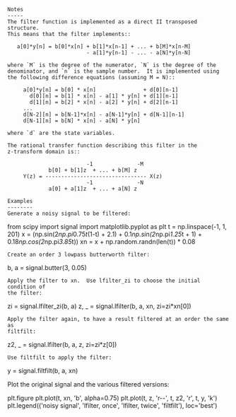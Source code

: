 
    Notes
    -----
    The filter function is implemented as a direct II transposed structure.
    This means that the filter implements::

       a[0]*y[n] = b[0]*x[n] + b[1]*x[n-1] + ... + b[M]*x[n-M]
                             - a[1]*y[n-1] - ... - a[N]*y[n-N]

    where `M` is the degree of the numerator, `N` is the degree of the
    denominator, and `n` is the sample number.  It is implemented using
    the following difference equations (assuming M = N)::

         a[0]*y[n] = b[0] * x[n]               + d[0][n-1]
           d[0][n] = b[1] * x[n] - a[1] * y[n] + d[1][n-1]
           d[1][n] = b[2] * x[n] - a[2] * y[n] + d[2][n-1]
         ...
         d[N-2][n] = b[N-1]*x[n] - a[N-1]*y[n] + d[N-1][n-1]
         d[N-1][n] = b[N] * x[n] - a[N] * y[n]

    where `d` are the state variables.

    The rational transfer function describing this filter in the
    z-transform domain is::

                             -1              -M
                 b[0] + b[1]z  + ... + b[M] z
         Y(z) = -------------------------------- X(z)
                             -1              -N
                 a[0] + a[1]z  + ... + a[N] z

    Examples
    --------
    Generate a noisy signal to be filtered:

from scipy import signal
import matplotlib.pyplot as plt
t = np.linspace(-1, 1, 201)
x = (np.sin(2*np.pi*0.75*t*(1-t) + 2.1) +
     0.1*np.sin(2*np.pi*1.25*t + 1) +
     0.18*np.cos(2*np.pi*3.85*t))
xn = x + np.random.randn(len(t)) * 0.08

    Create an order 3 lowpass butterworth filter:

b, a = signal.butter(3, 0.05)

    Apply the filter to xn.  Use lfilter_zi to choose the initial condition of
    the filter:

zi = signal.lfilter_zi(b, a)
z, _ = signal.lfilter(b, a, xn, zi=zi*xn[0])

    Apply the filter again, to have a result filtered at an order the same as
    filtfilt:

z2, _ = signal.lfilter(b, a, z, zi=zi*z[0])

    Use filtfilt to apply the filter:

y = signal.filtfilt(b, a, xn)

Plot the original signal and the various filtered versions:

plt.figure
plt.plot(t, xn, 'b', alpha=0.75)
plt.plot(t, z, 'r--', t, z2, 'r', t, y, 'k')
plt.legend(('noisy signal', 'lfilter, once', 'lfilter, twice',
            'filtfilt'), loc='best')























































